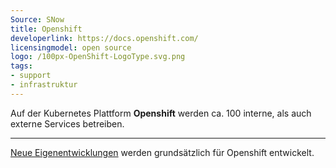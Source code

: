 ```yaml
---
Source: SNow
title: Openshift
developerlink: https://docs.openshift.com/
licensingmodel: open source
logo: /100px-OpenShift-LogoType.svg.png
tags:
- support
- infrastruktur
---
```

Auf der Kubernetes Plattform __Openshift__ werden ca. 100 interne, als auch externe Services betreiben.

---
[Neue Eigenentwicklungen](../publish) werden grundsätzlich für Openshift entwickelt.
